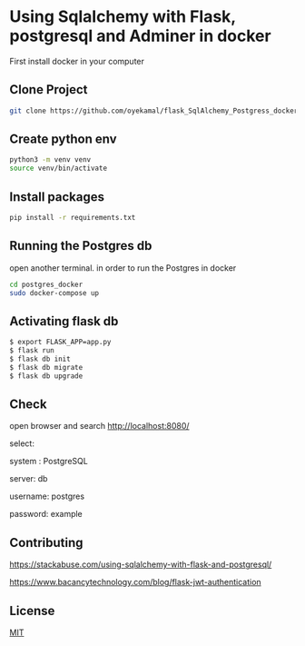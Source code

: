 # Using Sqlalchemy with Flask, postgresql and Adminer in docker

First install docker in your computer

## Clone Project

```bash
git clone https://github.com/oyekamal/flask_SqlAlchemy_Postgress_docker.git
```

## Create python env

```bash
python3 -m venv venv
source venv/bin/activate
```

## Install packages

```bash
pip install -r requirements.txt
```

## Running the Postgres db

open another terminal. in order to run the Postgres in docker

```bash
cd postgres_docker
sudo docker-compose up
```

## Activating flask db

```bash
$ export FLASK_APP=app.py
$ flask run
$ flask db init
$ flask db migrate
$ flask db upgrade
```

## Check

open browser and search
<http://localhost:8080/>

select:

system : PostgreSQL

server: db

username: postgres

password: example

## Contributing

https://stackabuse.com/using-sqlalchemy-with-flask-and-postgresql/

https://www.bacancytechnology.com/blog/flask-jwt-authentication

## License

[MIT](https://choosealicense.com/licenses/mit/)
